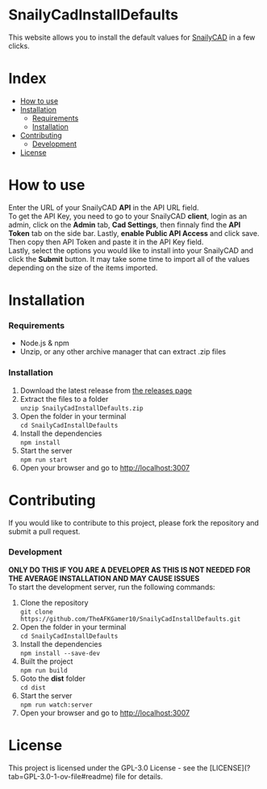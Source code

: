 # SnailyCadInstallDefaults

This website allows you to install the default values for [SnailyCAD](https://snailycad.org/) in a few clicks.

# Index

-   [How to use](#how-to-use)
-   [Installation](#installation)
    -   [Requirements](#requirements)
    -   [Installation](#installing)
-   [Contributing](#contributing)
    -   [Development](#development)
-   [License](#license)

<h1 id="how-to-use">How to use</h1>
Enter the URL of your SnailyCAD <b>API</b> in the API URL field.<br />
To get the API Key, you need to go to your SnailyCAD <b>client</b>, login as an admin, click on the <b>Admin</b> tab, <b>Cad Settings</b>, then finnaly find the <b>API Token</b> tab on the side bar. Lastly, <b>enable Public API Access</b> and click save. Then copy then API Token and paste it in the API Key field.<br />
Lastly, select the options you would like to install into your SnailyCAD and click the <b>Submit</b> button. It may take some time to import all of the values depending on the size of the items imported.

<h1 id="installation">Installation</h1>
<h3 id="requirements">Requirements</h3>
<ul>
    <li>Node.js & npm</li>
    <li>Unzip, or any other archive manager that can extract .zip files</li>
</ul>
<h3 id="installing">Installation</h3>
<ol>
  <li>Download the latest release from <a href="https://github.com/TheAFKGamer10/SnailyCadInstallDefaults/releases">the releases page</a></li>
    <li>Extract the files to a folder<br />
        <code>unzip SnailyCadInstallDefaults.zip</code></li>
    <li>Open the folder in your terminal<br />
        <code>cd SnailyCadInstallDefaults</code></li>
    <li>Install the dependencies<br />
        <code>npm install</code></li>
    <li>Start the server<br />
        <code>npm run start</code></li>
    <li>Open your browser and go to <a href="http://localhost:3007">http://localhost:3007</a></li>
</ol>

<h1 id="contributing">Contributing</h1>
If you would like to contribute to this project, please fork the repository and submit a pull request.
<h3 id="development">Development</h3>
<b>ONLY DO THIS IF YOU ARE A DEVELOPER AS THIS IS NOT NEEDED FOR THE AVERAGE INSTALLATION AND MAY CAUSE ISSUES</b><br />
To start the development server, run the following commands:
<ol>
    <li>Clone the repository<br />
        <code>git clone https://github.com/TheAFKGamer10/SnailyCadInstallDefaults.git</code></li>
    <li>Open the folder in your terminal<br />
        <code>cd SnailyCadInstallDefaults</code></li>
    <li>Install the dependencies<br />
        <code>npm install --save-dev</code></li>
    <li>Built the project<br />
        <code>npm run build</code></li>
        <li>Goto the <b>dist</b> folder<br />
        <code>cd dist</code></li>
    <li>Start the server<br />
        <code>npm run watch:server</code></li>
    <li>Open your browser and go to <a href="http://localhost:3007">http://localhost:3007</a></li>
</ol>

<h1 id="license">License</h1>
This project is licensed under the GPL-3.0 License - see the [LICENSE](?tab=GPL-3.0-1-ov-file#readme) file for details.